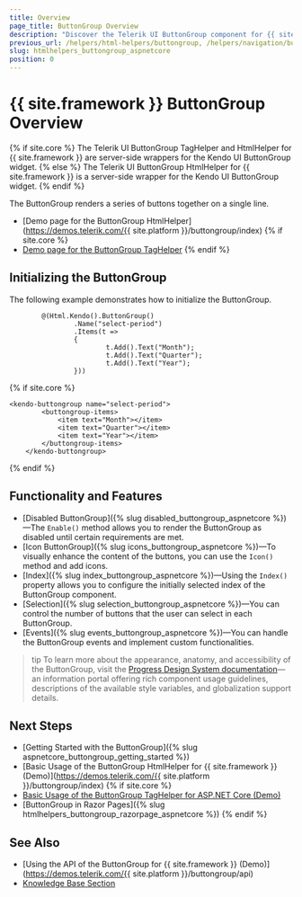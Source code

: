 ```yaml
---
title: Overview
page_title: ButtonGroup Overview
description: "Discover the Telerik UI ButtonGroup component for {{ site.framework }} that provides features like Icons, two selection modes, and numerous built-in configuration options."
previous_url: /helpers/html-helpers/buttongroup, /helpers/navigation/buttongroup/overview
slug: htmlhelpers_buttongroup_aspnetcore
position: 0
---
```


# {{ site.framework }} ButtonGroup Overview

{% if site.core %}
The Telerik UI ButtonGroup TagHelper and HtmlHelper for {{ site.framework }} are server-side wrappers for the Kendo UI ButtonGroup widget.
{% else %}
The Telerik UI ButtonGroup HtmlHelper for {{ site.framework }} is a server-side wrapper for the Kendo UI ButtonGroup widget.
{% endif %}

The ButtonGroup renders a series of buttons together on a single line.

* [Demo page for the ButtonGroup HtmlHelper](https://demos.telerik.com/{{ site.platform }}/buttongroup/index)
{% if site.core %}
* [Demo page for the ButtonGroup TagHelper](https://demos.telerik.com/aspnet-core/buttongroup/tag-helper)
{% endif %}

## Initializing the ButtonGroup

The following example demonstrates how to initialize the ButtonGroup.

```HtmlHelper
        @(Html.Kendo().ButtonGroup()
                .Name("select-period")
                .Items(t =>
                {
                        t.Add().Text("Month");
                        t.Add().Text("Quarter");
                        t.Add().Text("Year");
                }))
```
{% if site.core %}
```TagHelper
<kendo-buttongroup name="select-period">
        <buttongroup-items>
            <item text="Month"></item>
            <item text="Quarter"></item>
            <item text="Year"></item>
        </buttongroup-items>
    </kendo-buttongroup>
```
{% endif %}


## Functionality and Features

* [Disabled ButtonGroup]({% slug disabled_buttongroup_aspnetcore %})&mdash;The `Enable()` method allows you to render the ButtonGroup as disabled until certain requirements are met.
* [Icon ButtonGroup]({% slug icons_buttongroup_aspnetcore %})&mdash;To visually enhance the content of the buttons, you can use the `Icon()` method and add icons.
* [Index]({% slug index_buttongroup_aspnetcore %})&mdash;Using the `Index()` property allows you to configure the initially selected index of the ButtonGroup component.
* [Selection]({% slug selection_buttongroup_aspnetcore %})&mdash;You can control the number of buttons that the user can select in each ButtonGroup.
* [Events]({% slug events_buttongroup_aspnetcore %})&mdash;You can handle the ButtonGroup events and implement custom functionalities.

>tip To learn more about the appearance, anatomy, and accessibility of the ButtonGroup, visit the [Progress Design System documentation](https://www.telerik.com/design-system/docs/components/buttongroup/)—an information portal offering rich component usage guidelines, descriptions of the available style variables, and globalization support details.

## Next Steps

* [Getting Started with the ButtonGroup]({% slug aspnetcore_buttongroup_getting_started %})
* [Basic Usage of the ButtonGroup HtmlHelper for {{ site.framework }} (Demo)](https://demos.telerik.com/{{ site.platform }}/buttongroup/index)
{% if site.core %}
* [Basic Usage of the ButtonGroup TagHelper for ASP.NET Core (Demo)](https://demos.telerik.com/aspnet-core/buttongroup/tag-helper)
* [ButtonGroup in Razor Pages]({% slug htmlhelpers_buttongroup_razorpage_aspnetcore %})
{% endif %}

## See Also

* [Using the API of the ButtonGroup for {{ site.framework }} (Demo)](https://demos.telerik.com/{{ site.platform }}/buttongroup/api)
* [Knowledge Base Section](/knowledge-base)
